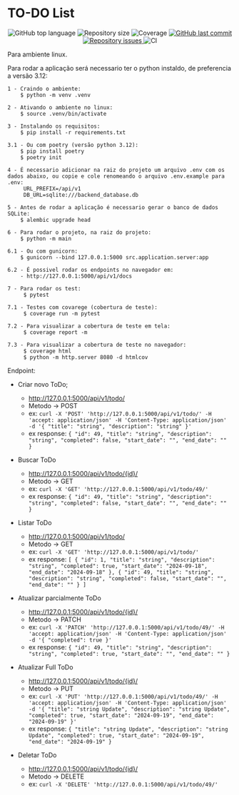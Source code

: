 # TO-DO List

<p align="center">
  <img alt="GitHub top language" src="https://img.shields.io/github/languages/top/jackteruya/to-do.svg">  
  <img alt="Repository size" src="https://img.shields.io/github/repo-size/jackteruya/to-do.svg">
  <img alt="Coverage" src="https://img.shields.io/badge/coverage-93%25-green">
  <a href="https://github.com/jackteruya/to-do/commits/master">
    <img alt="GitHub last commit" src="https://img.shields.io/github/last-commit/jackteruya/to-do.svg">
  </a>
  <a href="https://github.com/jackteruya/to-do/issues">
    <img alt="Repository issues" src="https://img.shields.io/github/issues/jackteruya/to-do.svg">
  </a>
  <img alt="CI" src="https://img.shields.io/github/actions/workflow/status/jackteruya/to-do/ci.yml">
</p>



Para ambiente linux.

Para rodar a aplicação será necessario ter o python instaldo, de preferencia a versão 3.12:
    
    1 - Craindo o ambiente:
        $ python -m venv .venv

    2 - Ativando o ambiente no linux:
        $ source .venv/bin/activate

    3 - Instalando os requisitos:
        $ pip install -r requirements.txt

    3.1 - Ou com poetry (versão python 3.12):
        $ pip install poetry
        $ poetry init

    4 - É necessario adicionar na raiz do projeto um arquivo .env com os dados abaixo, ou copie e cole renomeando o arquivo .env.example para .env:
         URL_PREFIX=/api/v1
         DB_URL=sqlite:///backend_database.db

    5 - Antes de rodar a aplicação é necessario gerar o banco de dados SQLite:
        $ alembic upgrade head

    6 - Para rodar o projeto, na raiz do projeto:
        $ python -m main
   
    6.1 - Ou com gunicorn:
        $ gunicorn --bind 127.0.0.1:5000 src.application.server:app

    6.2 - É possivel rodar os endpoints no navegador em:
        - http://127.0.0.1:5000/api/v1/docs
   
    7 - Para rodar os test:
         $ pytest
    
    7.1 - Testes com covarege (cobertura de teste):
         $ coverage run -m pytest
    
    7.2 - Para visualizar a cobertura de teste em tela:
         $ coverage report -m

    7.3 - Para visualizar a cobertura de teste no navegador:
         $ coverage html
         $ python -m http.server 8080 -d htmlcov


Endpoint:
  - Criar novo ToDo;
    - http://127.0.0.1:5000/api/v1/todo/
    - Metodo -> POST
    - ex: `curl -X 'POST'
          'http://127.0.0.1:5000/api/v1/todo/'
          -H 'accept: application/json'
          -H 'Content-Type: application/json'
          -d '{
          "title": "string",
          "description": "string"
          }'`
    - ex response: `{
                     "id": 49,
                     "title": "string",
                     "description": "string",
                     "completed": false,
                     "start_date": "",
                     "end_date": ""
                   }`


 - Buscar ToDo 
    - http://127.0.0.1:5000/api/v1/todo/{id}/
    - Metodo -> GET
    - ex: `curl -X 'GET' 'http://127.0.0.1:5000/api/v1/todo/49/'`
    - ex response: `{
                     "id": 49,
                     "title": "string",
                     "description": "string",
                     "completed": false,
                     "start_date": "",
                     "end_date": ""
                   }`


 - Listar ToDo
   - http://127.0.0.1:5000/api/v1/todo/
   - Metodo -> GET
   - ex: `curl -X 'GET' 'http://127.0.0.1:5000/api/v1/todo/'`
   - ex response: `[
                        {
                            "id": 1,
                            "title": "string",
                            "description": "string",
                            "completed": true,
                            "start_date": "2024-09-18",
                            "end_date": "2024-09-18"
                        },
                        {
                            "id": 49,
                            "title": "string",
                            "description": "string",
                            "completed": false,
                            "start_date": "",
                            "end_date": ""
                        }
                   ]`


 - Atualizar parcialmente ToDo
   - http://127.0.0.1:5000/api/v1/todo/{id}/
   - Metodo -> PATCH
   - ex: `curl -X 'PATCH'
          'http://127.0.0.1:5000/api/v1/todo/49/'
          -H 'accept: application/json'
          -H 'Content-Type: application/json'
          -d '{
           "completed": true
          }'`
   - ex response: `{
                     "id": 49,
                     "title": "string",
                     "description": "string",
                     "completed": true,
                     "start_date": "",
                     "end_date": ""
                   }`

 - Atualizar Full ToDo
   - http://127.0.0.1:5000/api/v1/todo/{id}/
   - Metodo -> PUT
   - ex: `curl -X 'PUT'
      'http://127.0.0.1:5000/api/v1/todo/49/'
       -H 'accept: application/json'
       -H 'Content-Type: application/json'
       -d '{
         "title": "string Update",
         "description": "string Update",
         "completed": true,
         "start_date": "2024-09-19",
         "end_date": "2024-09-19"
       }'`
   - ex response: `{
                 "title": "string Update",
                 "description": "string Update",
                 "completed": true,
                 "start_date": "2024-09-19",
                 "end_date": "2024-09-19"
               }`
 
 - Deletar ToDo
   - http://127.0.0.1:5000/api/v1/todo/{id}/
   - Metodo -> DELETE
   - ex: `curl -X 'DELETE' 'http://127.0.0.1:5000/api/v1/todo/49/'`